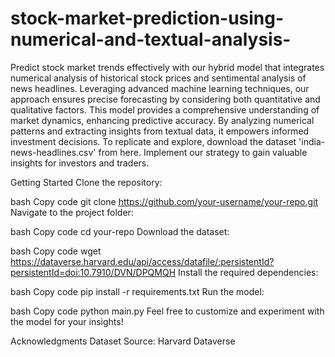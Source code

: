 # stock-market-prediction-using-numerical-and-textual-analysis-

Predict stock market trends effectively with our hybrid model that integrates numerical analysis of historical stock prices and sentimental analysis of news headlines. Leveraging advanced machine learning techniques, our approach ensures precise forecasting by considering both quantitative and qualitative factors. This model provides a comprehensive understanding of market dynamics, enhancing predictive accuracy. By analyzing numerical patterns and extracting insights from textual data, it empowers informed investment decisions. To replicate and explore, download the dataset 'india-news-headlines.csv' from here. Implement our strategy to gain valuable insights for investors and traders.

Getting Started
Clone the repository:

bash
Copy code
git clone https://github.com/your-username/your-repo.git
Navigate to the project folder:

bash
Copy code
cd your-repo
Download the dataset:

bash
Copy code
wget https://dataverse.harvard.edu/api/access/datafile/:persistentId?persistentId=doi:10.7910/DVN/DPQMQH
Install the required dependencies:

bash
Copy code
pip install -r requirements.txt
Run the model:

bash
Copy code
python main.py
Feel free to customize and experiment with the model for your insights!

Acknowledgments
Dataset Source: Harvard Dataverse

